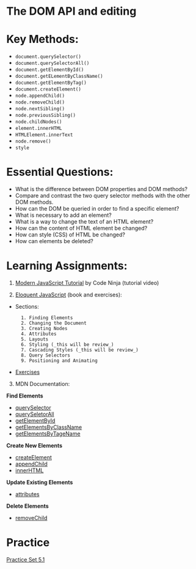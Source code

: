 # The DOM API and editing

# Key Methods:
- `document.querySelector()`
- `document.querySelectorAll()`
- `document.getElementById()`
- `document.getELementByClassName()`
- `document.getElementByTag()`
- `document.createElement()`
- `node.appendChild()`
- `node.removeChild()`
- `node.nextSibling()`
- `node.previousSibling()`
- `node.childNodes()`
- `element.innerHTML`
- `HTMLElement.innerText`
- `node.remove()`
- `style`

# Essential Questions:
* What is the difference between DOM properties and DOM methods?
* Compare and contrast the two query selector methods with the other DOM methods.
* How can the DOM be queried in order to find a specific element?
* What is necessary to add an element?
* What is a way to change the text of an HTML element?
* How can the content of HTML element be changed?
* How can style (CSS) of HTML be changed?
* How can elements be deleted?

# Learning Assignments:

1. [Modern JavaScript Tutorial](https://youtu.be/wKBu_dEaF9E) by Code Ninja (tutorial video)

2. [Eloquent JavaScript](https://eloquentjavascript.net/14_dom.html#h_jS5BEpmLY0) (book and exercises):

- Sections:    

        1. Finding Elements
        2. Changing the Document
        3. Creating Nodes
        4. Attributes
        5. Layouts
        6. Styling (_this will be review_)
        7. Cascading Styles (_this will be review_)
        8. Query Selectors
        9. Positioning and Animating
        
- [Exercises](https://eloquentjavascript.net/14_dom.html#h_TcUD2vzyMe)
  
3. MDN Documentation:

  **Find Elements**
  - [querySelector](https://developer.mozilla.org/en-US/docs/Web/API/Document/querySelector)
  - [querySeletorAll](https://developer.mozilla.org/en-US/docs/Web/API/Document/querySelectorAll)
  - [getElementById](https://developer.mozilla.org/en-US/docs/Web/API/Document/getElementById)
  - [getElementsByClassName](https://developer.mozilla.org/en-US/docs/Web/API/Document/getElementsByClassName)
  - [getElementsByTageName](https://developer.mozilla.org/en-US/docs/Web/API/Element/getElementsByTagName)

  **Create New Elements**
  - [createElement](https://developer.mozilla.org/en-US/docs/Web/API/Document/createElement)
  - [appendChild](https://developer.mozilla.org/en-US/docs/Web/API/Node/appendChild)
  - [innerHTML](https://developer.mozilla.org/en-US/docs/Web/API/Element/innerHTML)

  **Update Existing Elements**
  - [attributes](https://developer.mozilla.org/en-US/docs/Web/API/Element/attributes)

  **Delete Elements**
  - [removeChild](https://developer.mozilla.org/en-US/docs/Web/API/Node/removeChild)
  

# Practice
[Practice Set 5.1](https://github.com/The-Marcy-Lab-School/se-unit-5/tree/master/lesson-1-dom-api/practice)
